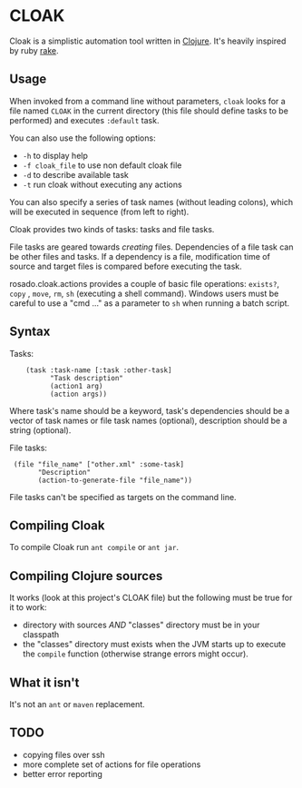# CLOAK #

Cloak is a simplistic automation tool written in [Clojure][]. It's heavily
inspired by ruby [rake][].

Usage
----------

When invoked from a command line without parameters, `cloak` looks for
a file named `CLOAK` in the current directory (this file should define
tasks to be performed) and executes `:default` task.

You can also use the following options:

* `-h` to display help
* `-f cloak_file` to use non default cloak file
* `-d` to describe available task
* `-t` run cloak without executing any actions

You can also specify a series of task names (without leading colons),
which will be executed in sequence (from left to right).

Cloak provides two kinds of tasks: tasks and file tasks.

File tasks are geared towards *creating* files. Dependencies of a file
task can be other files and tasks. If a dependency is a file,
modification time of source and target files is compared before
executing the task.

rosado.cloak.actions provides a couple of basic file operations:
`exists?`, `copy` , `move`, `rm`, `sh` (executing a shell
command). Windows users must be careful to use a "cmd ..." as a
parameter to `sh` when running a batch script.

Syntax
----------

Tasks:

		(task :task-name [:task :other-task]
			  "Task description"
			  (action1 arg)
			  (action args))

Where task's name should be a keyword, task's dependencies should be a
vector of task names or file task names (optional), description should
be a string (optional).

File tasks:

	 (file "file_name" ["other.xml" :some-task]
	 	   "Description"
	 	   (action-to-generate-file "file_name"))

File tasks can't be specified as targets on the command line.

Compiling Cloak
---------------

To compile Cloak run `ant compile` or `ant jar`.

Compiling Clojure sources
-------------------------

It works (look at this project's CLOAK file) but the following must be
true for it to work:

* directory with sources *AND* "classes" directory must be in your classpath
* the "classes" directory must exists when the JVM starts up to execute the `compile` function (otherwise strange errors might occur).

What it isn't
-------------

It's not an `ant` or `maven` replacement.

TODO
----------

* copying files over ssh
* more complete set of actions for file operations
* better error reporting

[rake]:http://rake.rubyforge.org/
[mylibs]:https://github.com/rosado/libs4clj/tree
[clojure]:http://clojure.org/
[contrib]:http://sourceforge.net/projects/clojure-contrib
